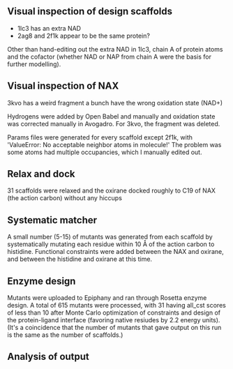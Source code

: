 ## Visual inspection of design scaffolds

+ 1lc3 has an extra NAD 
+ 2ag8 and 2f1k appear to be the same protein? 

Other than hand-editing out the extra NAD in 1lc3, 
chain A of protein atoms and the cofactor (whether NAD or NAP
from chain A were the basis for further modelling). 

## Visual inspection of NAX

3kvo has a weird fragment 
a bunch have the wrong oxidation state (NAD+) 

Hydrogens were added by Open Babel and manually and oxidation state was 
corrected manually in Avogadro. For 3kvo, the fragment was deleted.  

Params files were generated for every scaffold except 2f1k, with
'ValueError: No acceptable neighbor atoms in molecule!' The problem was 
some atoms had multiple occupancies, which I manually edited out. 

## Relax and dock 

31 scaffolds were relaxed and the oxirane docked roughly to C19
of NAX (the action carbon) without any hiccups  

## Systematic matcher 

A small number (5-15) of mutants was generated from each scaffold by 
systematically mutating each residue within 10 Å of the action 
carbon to histidine. Functional constraints were added between the 
NAX and oxirane, and between the histidine and oxirane at this time. 

## Enzyme design 

Mutants were uploaded to Epiphany and ran through Rosetta enzyme design. 
A total of 615 mutants were processed, with 31 having all_cst scores of 
less than 10 after Monte Carlo optimization of constraints and design of
the protein-ligand interface (favoring native resiudes by 2.2 energy units). 
(It's a coincidence that the number of mutants that gave output on this
run is the same as the number of scaffolds.) 

## Analysis of output 

